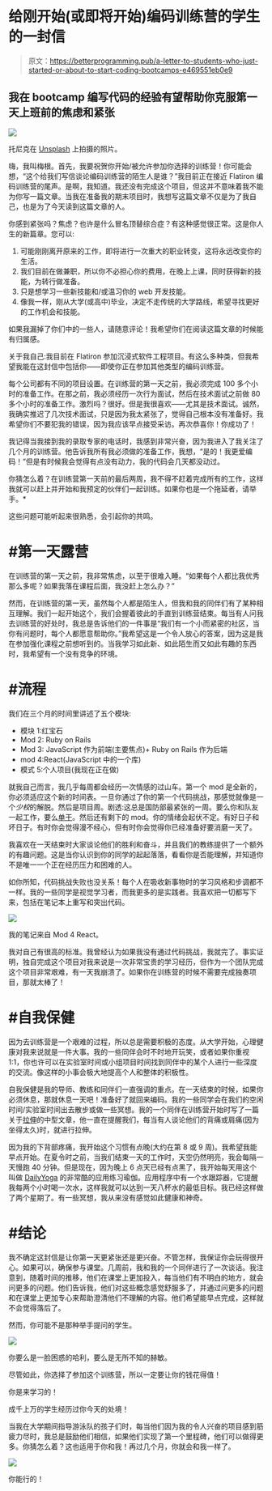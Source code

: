 # 给刚开始(或即将开始)编码训练营的学生的一封信

> 原文：<https://betterprogramming.pub/a-letter-to-students-who-just-started-or-about-to-start-coding-bootcamps-e469551eb0e9>

## 我在 bootcamp 编写代码的经验有望帮助你克服第一天上班前的焦虑和紧张

![](img/e1b5e82ff574ff45094c09b832ca1cbd.png)

托尼克在 [Unsplash](https://unsplash.com?utm_source=medium&utm_medium=referral) 上拍摄的照片。

嗨，我叫梅根。首先，我要祝贺你开始/被允许参加你选择的训练营！你可能会想，“这个给我们写信谈论编码训练营的陌生人是谁？”我目前正在接近 Flatiron 编码训练营的尾声。是啊，我知道。我还没有完成这个项目，但这并不意味着我不能为你写一篇文章。当我在准备我的期末项目时，我想写这篇文章不仅是为了我自己，也是为了今天读到这篇文章的人。

你感到紧张吗？焦虑？也许是什么冒名顶替综合症？有这种感觉很正常。这是你人生的新篇章。您可以:

1.  可能刚刚离开原来的工作，即将进行一次重大的职业转变，这将永远改变你的生活。
2.  我们目前在做兼职，所以你不必担心你的费用，在晚上上课，同时获得新的技能，为转行做准备。
3.  只是想学习一些新技能和/或温习你的 web 开发技能。
4.  像我一样，刚从大学(或高中)毕业，决定不走传统的大学路线，希望寻找更好的工作机会和技能。

如果我漏掉了你们中的一些人，请随意评论！我希望你们在阅读这篇文章的时候能有归属感。

关于我自己:我目前在 Flatiron 参加沉浸式软件工程项目。有这么多种类，但我希望我能在这封信中包括你——即使你正在参加其他类型的编码训练营。

每个公司都有不同的项目设置。在训练营的第一天之前，我必须完成 100 多个小时的准备工作。在那之前，我必须经历一次行为面试，然后在技术面试之前做 80 多个小时的准备工作。激烈吗？很好。但是我很喜欢——尤其是技术面试。诚然，我确实推迟了几次技术面试，只是因为我太紧张了，觉得自己根本没有准备好。我希望你们不要犯我的错误，因为我应该早点接受采访。再次恭喜你！你成功了！

我记得当我接到我的录取专家的电话时，我感到非常兴奋，因为我进入了我关注了几个月的训练营。他告诉我所有我必须做的准备工作，我想，“是的！我更爱编码！”但是有时候我会觉得有点没有动力，我的代码会几天都没动过。

你猜怎么着？在训练营第一天前的最后两周，我不得不赶着完成所有的工作，这样我就可以赶上并开始和我预定的伙伴们一起训练。如果你也是一个拖延者，请举手。*

这些问题可能听起来很熟悉，会引起你的共鸣。

# #第一天露营

在训练营的第一天之前，我非常焦虑，以至于很难入睡。“如果每个人都比我优秀那么多呢？如果我落在课程后面，我没赶上怎么办？”

然而，在训练营的第一天，虽然每个人都是陌生人，但我和我的同伴们有了某种相互理解。我们一起开始这个，我们会握着彼此的手直到训练营结束。每当有人问我去训练营的好处时，我总是告诉他们的一件事是“我们有一个小而紧密的社区，当你有问题时，每个人都愿意帮助你。”我希望这是一个令人放心的答案，因为这是我在参加强化课程之前想听到的。当我学习如此新、如此陌生而又如此有趣的东西时，我希望有一个没有竞争的环境。

# #流程

我们在三个月的时间里讲述了五个模块:

*   模块 1:红宝石
*   Mod 2: Ruby on Rails
*   Mod 3: JavaScript 作为前端(主要焦点)+ Ruby on Rails 作为后端
*   mod 4:React(JavaScript 中的一个库)
*   模式 5:个人项目(我现在正在做)

就我自己而言，我几乎每周都会经历一次情感的过山车。第一个 mod 是全新的，你必须适应这个新的时间表。一旦你通过了你的第一个代码挑战，那感觉就像是一个*少校*的解脱。然后是项目周。剧透:这总是国防部最紧张的一周。要么你和队友一起工作，要么[单干](https://meganslo.medium.com/i-failed-my-code-challenge-but-thats-okay-c68ba423f1c6)。然后还有剩下的 mod。你的情绪会起伏不定。有好日子和坏日子。有时你会觉得漫不经心，但有时你会觉得你已经准备好要消磨一天了。

我喜欢在一天结束时大家谈论他们的胜利和奋斗，并且我们的教练提供了一个额外的有趣问题。这是当你认识到你的同学的起起落落，看看你是否能理解，并知道你不是唯一一个正在经历压力和困难的人。

如你所知，代码挑战失败也没关系！每个人在吸收新事物时的学习风格和步调都不一样。我的一些同学是视觉学习者，而我更多的是实践者。我喜欢把一切都写下来，包括在笔记本上重写和突出代码。

![](img/2ff7144ba4ac5df9ccd4f9cb26a3b64a.png)

我的笔记来自 Mod 4 React。

我对自己有很高的标准。我曾经认为如果我没有通过代码挑战，我就完了。事实证明，独自完成这个项目对我来说是一次非常宝贵的学习经历，但作为一个团队完成这个项目非常艰难，有一天我崩溃了。如果你在训练营的时候不需要完成独奏项目，那就太棒了！

# #自我保健

因为去训练营是一个艰难的过程，所以总是需要积极的态度。从大学开始，心理健康对我来说就是一件大事。我的一些同伴会时不时地开玩笑，或者如果你重视 1:1，你也许可以在实验室时间或小组项目时间找到同伴中的某个人进行一些深度的交流。像这样的小事会极大地提高个人和整体的积极性。

自我保健是我的导师、教练和同伴们一直强调的重点。在一天结束的时候，如果你必须休息，那就休息一天吧！准备好了就回来编码。我的一些同学会在我们的空闲时间/实验室时间出去散步或做一些冥想。我的一个同伴在训练营开始时写了一篇关于[拉伸](https://cooliomoded.medium.com/a-strategy-to-deal-with-stress-9229b4e2d5f5)的中型文章，他一直在提醒我们，每当有人谈论他们的背痛或肩痛(因为坐得太久)时，就进行拉伸。

因为我的下背部疼痛，我开始这个习惯有点晚(大约在第 8 或 9 周)。我希望我能早点开始。在夏令时之前，当我们结束一天的工作时，天空仍然明亮，我会每隔一天慢跑 40 分钟。但是现在，因为晚上 6 点天已经有点黑了，我开始每天用这个叫做 [DailyYoga](https://dailyyoga.com/#/) 的非常酷的应用练习瑜伽。应用程序中有一个水跟踪器，它提醒我每两个小时喝一次水，这样我就可以达到一天八杯水的最低目标。我已经这样做了两个星期了。有一些冥想，我从来没有感觉如此健康和神奇。

# #结论

我不确定这封信是让你第一天更紧张还是更兴奋。不管怎样，我保证你会玩得很开心。如果可以，确保参与课堂。几周前，我和我的一个同伴进行了一次谈话。我注意到，随着时间的推移，他们在课堂上更加投入，每当他们有不明白的地方，就会问更多的问题。他们告诉我，他们对这些概念感觉舒服多了，并通过问更多的问题和在课堂上更加专心来帮助澄清他们不理解的内容。他们希望能早点完成，这样就不会觉得落后了。

然而，你可能不是那种举手提问的学生。

![](img/1d27b60643ccaac6d7c1830c8b8af8a1.png)

你要么是一脸困惑的哈利，要么是无所不知的赫敏。

尽管如此，你选择了参加这个训练营，所以一定要让你的钱花得值！

你是来学习的！

成千上万的学生经历过你今天的处境！

当我在大学期间指导游泳队的孩子们时，每当他们因为我的令人兴奋的项目感到筋疲力尽时，我总是鼓励他们相信，如果他们实现了第一个里程碑，他们可以做得更多。你猜怎么着？这也适用于你和我！再过几个月，你就会和我一样了。

![](img/afb6e14e8233aedc7f513c531383a5c2.png)

你能行的！